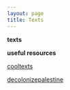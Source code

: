 ```yaml
---
layout: page
title: Texts
---
```


**texts** 

**useful resources** 


[cooltexts](https://cooltexts.github.io) 

[decolonizepalestine](https://decolonizepalestine.com)
